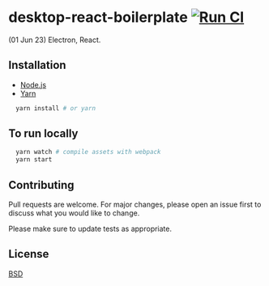 # desktop-react-boilerplate [![Run CI](https://github.com/kkamara/node-react-boilerplate/actions/workflows/node.js.yml/badge.svg)](https://github.com/kkamara/node-react-boilerplate/actions/workflows/node.js.yml)

(01 Jun 23) Electron, React.

## Installation

* [Node.js](https://nodejs.org/en/)
* [Yarn](https://yarnpkg.com/)

```bash
  yarn install # or yarn
```

## To run locally

```bash
  yarn watch # compile assets with webpack
  yarn start
```

## Contributing
Pull requests are welcome. For major changes, please open an issue first to discuss what you would like to change.

Please make sure to update tests as appropriate.

## License
[BSD](https://opensource.org/licenses/BSD-3-Clause)
